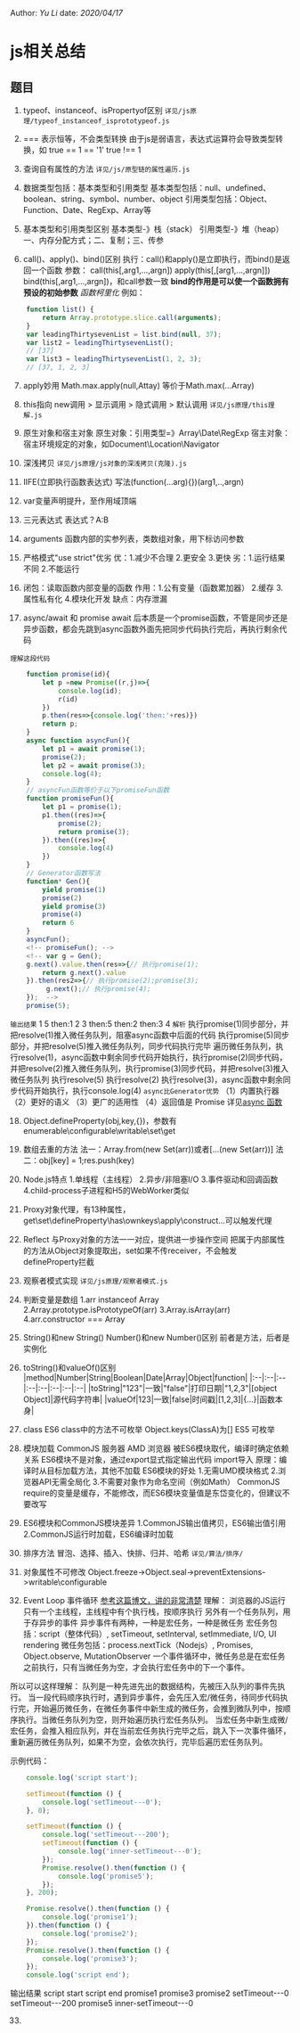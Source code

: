 Author: _Yu Li_
date: _2020/04/17_

# js相关总结

## 题目

1. typeof、instanceof、isPropertyof区别
`详见/js原理/typeof_instanceof_isprototypeof.js`

2. === 表示恒等，不会类型转换
由于js是弱语言，表达式运算符会导致类型转换，如
true == 1 == '1'
true !== 1

3. 查询自有属性的方法
`详见/js/原型链的属性遍历.js`

4. 数据类型包括：基本类型和引用类型
基本类型包括：null、undefined、boolean、string、symbol、number、object
引用类型包括：Object、Function、Date、RegExp、Array等

5. 基本类型和引用类型区别
基本类型-》栈（stack）
引用类型-》堆（heap）
一、内存分配方式；二、复制；三、传参

6. call()、apply()、bind()区别
执行：call()和apply()是立即执行，而bind()是返回一个函数
参数：
call(this[,arg1,...,argn])
apply(this[,[arg1,...,argn]])
bind(this[,arg1,...,argn])，和call参数一致
**bind的作用是可以使一个函数拥有预设的初始参数** _函数柯里化_
例如：
```javascript
	function list() {
		return Array.prototype.slice.call(arguments);
	}
	var leadingThirtysevenList = list.bind(null, 37);
	var list2 = leadingThirtysevenList(); 
	// [37]
	var list3 = leadingThirtysevenList(1, 2, 3); 
	// [37, 1, 2, 3]
```

7. apply妙用
Math.max.apply(null,Attay)
等价于Math.max(...Array)

8. this指向
new调用 > 显示调用 > 隐式调用 > 默认调用
`详见/js原理/this理解.js`

9. 原生对象和宿主对象
原生对象：引用类型=》Array\Date\RegExp
宿主对象：宿主环境规定的对象，如Document\Location\Navigator

10. 深浅拷贝
`详见/js原理/js对象的深浅拷贝(克隆).js`

11. IIFE(立即执行函数表达式)
写法(function(...arg){})(arg1,..,argn)

12. var变量声明提升，至作用域顶端

13. 三元表达式
表达式？A:B

14. arguments
函数内部的实参列表，类数组对象，用下标访问参数

15. 严格模式"use strict"优劣
优：1.减少不合理 2.更安全 3.更快
劣：1.运行结果不同 2.不能运行

16. 闭包：读取函数内部变量的函数
作用：1.公有变量（函数累加器） 2.缓存 3. 属性私有化 4.模块化开发
缺点：内存泄漏

17. async/await 和 promise
await 后本质是一个promise函数，不管是同步还是异步函数，都会先跳到async函数外面先把同步代码执行完后，再执行剩余代码

`理解这段代码`
```javascript
	function promise(id){
		let p =new Promise((r,j)=>{
			console.log(id);
			r(id)
		})
		p.then(res=>{console.log('then:'+res)})
		return p;
	}
	async function asyncFun(){
		let p1 = await promise(1);
		promise(2);
		let p2 = await promise(3);
		console.log(4);
	}
	// asyncFun函数等价于以下promiseFun函数
	function promiseFun(){
		let p1 = promise(1);
		p1.then((res)=>{
			promise(2);
			return promise(3);
		}).then((res)=>{
			console.log(4)
		})
	}
	// Generator函数写法
	function* Gen(){
		yield promise(1)
		promise(2)
		yield promise(3)
		promise(4)
		return 6
	}
	asyncFun();
	<!-- promiseFun(); -->
	<!-- var g = Gen();
	g.next().value.then(res=>{// 执行promise(1);
		return g.next().value
	}).then(res2=>{// 执行promise(2);promise(3);
		 g.next();// 执行promise(4);
	});  -->
	promise(5);
```
`输出结果`
1
5
then:1
2
3
then:5
then:2
then:3
4
`解析`
执行promise(1)同步部分，并把resolve(1)推入微任务队列，阻塞async函数中后面的代码
执行promise(5)同步部分，并把resolve(5)推入微任务队列，同步代码执行完毕
遍历微任务队列，执行resolve(1)，async函数中剩余同步代码开始执行，执行promise(2)同步代码，并把resolve(2)推入微任务队列，执行promise(3)同步代码，并把resolve(3)推入微任务队列
执行resolve(5)
执行resolve(2)
执行resolve(3)，async函数中剩余同步代码开始执行，执行console.log(4)
`async比Generator优势`
（1）内置执行器
（2）更好的语义
（3）更广的适用性
（4）返回值是 Promise
详见[async 函数](https://es6.ruanyifeng.com/#docs/async)

18. Object.defineProperty(obj,key,{})，参数有enumerable\configurable\writable\set\get

19. 数组去重的方法
法一：Array.from(new Set(arr))或者[...(new Set(arr))]
法二：obj[key] = 1;res.push(key)

20. Node.js特点 1.单线程（主线程） 2.异步/非阻塞I/O 3.事件驱动和回调函数 4.child-process子进程和H5的WebWorker类似

21. Proxy对象代理，有13种属性，get\set\defineProperty\has\ownkeys\apply\construct...可以触发代理

22. Reflect 与Proxy对象的方法一一对应，提供进一步操作空间
把属于内部属性的方法从Object对象提取出，set如果不传receiver，不会触发defineProperty拦截

23. 观察者模式实现
`详见/js原理/观察者模式.js`

24. 判断变量是数组
1.arr instanceof Array
2.Array.prototype.isPrototypeOf(arr)
3.Array.isArray(arr)
4.arr.constructor === Array

25. String()和new String() Number()和new Number()区别
前者是方法，后者是实例化

26. toString()和valueOf()区别
|method|Number|String|Boolean|Date|Array|Object|function|
|:--|:--|:--|:--|:--|:--|:--|:--|
|toString|"123"|一致|"false"|打印日期|"1,2,3"|[object Object]|源代码字符串|
|valueOf|123|一致|false|时间戳|[1,2,3]|{...}|函数本身|

27. class
ES6 class中的方法不可枚举 Object.keys(ClassA)为[]
ES5 可枚举

28. 模块加载
CommonJS 服务器 
AMD 浏览器
被ES6模块取代，编译时确定依赖关系
ES6模块不是对象，通过export显式指定输出代码 import导入
原理：编译时从目标加载方法，其他不加载
ES6模块的好处
1.无需UMD模块格式
2.浏览器API无需全局化
3.不需要对象作为命名空间（例如Math）
CommonJS require的变量是缓存，不能修改，而ES6模块变量值是东岱变化的，但建议不要改写

29. ES6模块和CommonJS模块差异
1.CommonJS输出值拷贝，ES6输出值引用
2.CommonJS运行时加载，ES6编译时加载

30. 排序方法
冒泡、选择、插入、快排、归并、哈希
`详见/算法/排序/`

31. 对象属性不可修改
Object.freeze->Object.seal->preventExtensions->writable\configurable

32. Event Loop 事件循环
[参考这篇博文，讲的非常清楚](https://juejin.im/post/5c947bca5188257de704121d)
理解：
浏览器的JS运行只有一个主线程，主线程中有个执行栈，按顺序执行
另外有一个任务队列，用于存异步的事件
异步事件有两种，一种是宏任务，一种是微任务
宏任务包括：script（整体代码）, setTimeout, setInterval, setImmediate, I/O, UI rendering
微任务包括：process.nextTick（Nodejs）, Promises, Object.observe, MutationObserver
一个事件循环中，微任务总是在宏任务之前执行，只有当微任务为空，才会执行宏任务中的下一个事件。

所以可以这样理解：
队列是一种先进先出的数据结构，先被压入队列的事件先执行。
当一段代码顺序执行时，遇到异步事件，会先压入宏/微任务，待同步代码执行完，开始遍历微任务，在微任务事件中新生成的微任务，会推到微队列中，按顺序执行。当微任务队列为空，则开始遍历执行宏任务队列。
当宏任务中新生成微/宏任务，会推入相应队列，并在当前宏任务执行完毕之后，跳入下一次事件循环，重新遍历微任务队列，如果不为空，会依次执行，完毕后遍历宏任务队列。

示例代码：
```javascript
	console.log('script start');

	setTimeout(function () {
	    console.log('setTimeout---0');
	}, 0);

	setTimeout(function () {
	    console.log('setTimeout---200');
	    setTimeout(function () {
	        console.log('inner-setTimeout---0');
	    });
	    Promise.resolve().then(function () {
	        console.log('promise5');
	    });
	}, 200);

	Promise.resolve().then(function () {
	    console.log('promise1');
	}).then(function () {
	    console.log('promise2');
	});
	Promise.resolve().then(function () {
	    console.log('promise3');
	});
	console.log('script end');
```
输出结果
script start
script end
promise1
promise3
promise2
setTimeout---0
setTimeout---200
promise5
inner-setTimeout---0

33. 